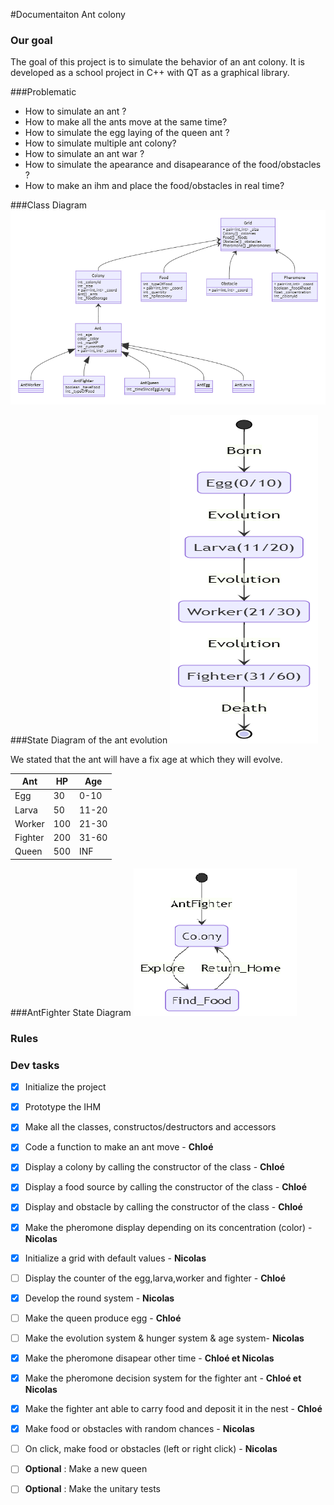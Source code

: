 #Documentaiton Ant colony


### Our goal
The goal of this project is to simulate the behavior of an ant colony.
It is developed as a school project in C++ with QT as a graphical library.

###Problematic
- How to simulate an ant ? 
- How to make all the ants move at the same time?
- How to simulate the egg laying of the queen ant ?
- How to simulate multiple ant colony?
- How to simulate an ant war ?
- How to simulate the apearance and disapearance of the food/obstacles ?
- How to make an ihm and place the food/obstacles in real time?



###Class Diagram
![Class Diagram](Class_Diagram.png)


###State Diagram of the ant evolution
![Evolution](Evolution_State_Diagram.png)

We stated that the ant will have a fix age at which they will evolve.

| Ant     | HP  | Age   |
|---------|-----|-------|
| Egg     | 30  | 0-10  |
| Larva   | 50  | 11-20 |
| Worker  | 100 | 21-30 |
| Fighter | 200 | 31-60 |
| Queen   | 500 | INF   |


###AntFighter State Diagram
![AntFighter](AntFighter_Stage_Diagram.png)



###  Rules




###  Dev tasks

- [x] Initialize the project
- [x] Prototype the IHM
- [x] Make all the classes, constructos/destructors and accessors
- [x] Code a function to make an ant move - **Chloé**
- [x] Display a colony by calling the constructor of the class - **Chloé**
- [x] Display a food source by calling the constructor of the class - **Chloé**
- [x] Display and obstacle by calling the constructor of the class - **Chloé**
- [x] Make the pheromone display depending on its concentration (color) - **Nicolas**
- [x] Initialize a grid with default values - **Nicolas**
- [ ] Display the counter of the egg,larva,worker and fighter -  **Chloé**
- [x] Develop the round system - **Nicolas**
- [ ] Make the queen produce egg - **Chloé**
- [ ] Make the evolution system & hunger system & age system- **Nicolas**
- [x] Make the pheromone disapear other time - **Chloé et Nicolas**
- [x] Make the pheromone decision system for the fighter ant - **Chloé et Nicolas**
- [x] Make the fighter ant able to carry food and deposit it in the nest - **Chloé**
- [x] Make food or obstacles with random chances - **Nicolas**
- [ ] On click, make food or obstacles (left or right click) - **Nicolas**
- [ ] **Optional** : Make a new queen
- [ ] **Optional** : Make the unitary tests

